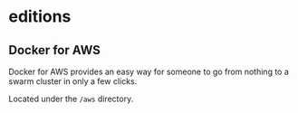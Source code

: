 # editions

## Docker for AWS
Docker for AWS provides an easy way for someone to go from nothing to a swarm cluster in only a few clicks.

Located under the `/aws` directory.

